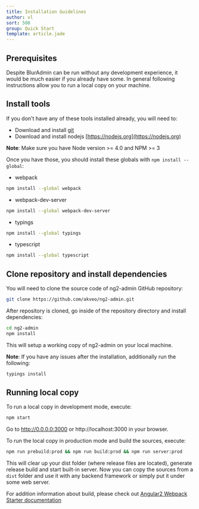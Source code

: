 ```yaml
---
title: Installation Guidelines
author: vl
sort: 500
group: Quick Start
template: article.jade
---
```


## Prerequisites

Despite BlurAdmin can be run without any development experience, it would be much easier if you already have some. In general following instructions allow you to run a local copy on your machine.

## Install tools

If you don't have any of these tools installed already, you will need to:
* Download and install [git](https://git-scm.com/)
* Download and install nodejs [https://nodejs.org](https://nodejs.org)

**Note**: Make sure you have Node version >= 4.0 and NPM >= 3

Once you have those, you should install these globals with `npm install --global`:
* webpack
```bash
npm install --global webpack
```

* webpack-dev-server
```bash
npm install --global webpack-dev-server
```

* typings
```bash
npm install --global typings
```

* typescript
```bash
npm install --global typescript
```

## Clone repository and install dependencies

You will need to clone the source code of ng2-admin GitHub repository:
```bash
git clone https://github.com/akveo/ng2-admin.git
```
After repository is cloned, go inside of the repository directory and install dependencies:
```bash
cd ng2-admin
npm install
```
This will setup a working copy of ng2-admin on your local machine.

**Note**: If you have any issues after the installation, additionally run the following:
```bash
typings install
```
## Running local copy

To run a local copy in development mode, execute:
```bash
npm start
```
Go to http://0.0.0.0:3000 or http://localhost:3000 in your browser.


To run the local copy in production mode and build the sources, execute:
```bash
npm run prebuild:prod && npm run build:prod && npm run server:prod
```
This will clear up your dist folder (where release files are located), generate release build and start built-in server.
Now you can copy the sources from a `dist` folder and use it with any backend framework or simply put it under some web server.

For addition information about build, please check out [Angular2 Webpack Starter documentation](https://github.com/AngularClass/angular2-webpack-starter)
